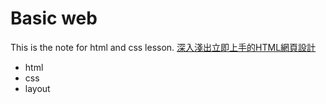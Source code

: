 Basic web
======

This is the note for html and css lesson. [深入淺出立即上手的HTML網頁設計](https://5xruby.tw/talks/css-html-2016-01)

- html
- css
- layout
